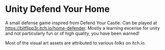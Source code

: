 # Unity Defend Your Home
A small defense game inspired from Defend Your Castle. 
Can be played at https://bitflipp3r.itch.io/home-defender. Mostly a learning excerise for unity and not particularly fun or of high quality, you have been warned!

Most of the visual art assets are attributed to various folks on itch.io.

